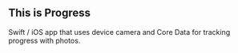 ## This is Progress

Swift / iOS app that uses device camera and Core Data for tracking progress with photos.
